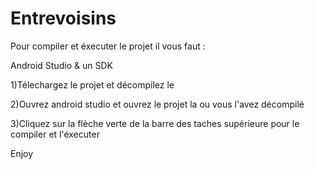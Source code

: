 # Entrevoisins
Pour compiler et éxecuter le projet il vous faut : 

Android Studio & un SDK

1)Télechargez le projet et décompilez le

2)Ouvrez android studio et ouvrez le projet la ou vous l'avez décompilé

3)Cliquez sur la flèche verte de la barre des taches supérieure pour le compiler et l'éxecuter

Enjoy
